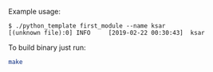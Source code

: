 Example usage:

```
$ ./python_template first_module --name ksar
[(unknown file):0] INFO     [2019-02-22 00:30:43]  ksar
```

To build binary just run:

``` bash
make
```
